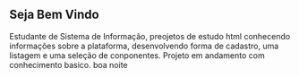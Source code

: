 ## Seja Bem Vindo
Estudante de Sistema de Informação, preojetos de estudo html conhecendo informações sobre a plataforma,
desenvolvendo forma de cadastro, uma listagem e uma seleção de conponentes.
Projeto em andamento com conhecimento basico. boa noite

 
